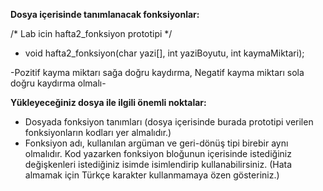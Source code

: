 
**Dosya içerisinde tanımlanacak fonksiyonlar:** 

/* Lab icin hafta2_fonksiyon prototipi */ 

- void hafta2_fonksiyon(char yazi[], int yaziBoyutu, int kaymaMiktari);


 -Pozitif kayma miktarı sağa doğru kaydırma, Negatif kayma miktarı sola doğru kaydırma olmalı-


**Yükleyeceğiniz dosya ile ilgili önemli noktalar:**  
 
- Dosyada fonksiyon tanımları (dosya içerisinde burada prototipi verilen fonksiyonların kodları yer almalıdır.) 
- Fonksiyon adı, kullanılan argüman ve geri-dönüş tipi birebir aynı olmalıdır. Kod yazarken fonksiyon  bloğunun  içerisinde  istediğiniz  değişkenleri  istediğiniz  isimde  isimlendirip kullanabilirsiniz. (Hata almamak için Türkçe karakter kullanmamaya özen gösteriniz.) 
